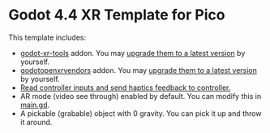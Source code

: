 # Godot 4.4 XR Template for Pico

This template includes:

- [godot-xr-tools](./addons/godot-xr-tools/) addon. You may [upgrade them to a latest version](https://github.com/GodotVR/godot_openxr_vendors) by yourself.
- [godotopenxrvendors](./addons/godotopenxrvendors/) addon. You may [upgrade them to a latest version](https://github.com/GodotVR/godot-xr-tools/) by yourself.
- [Read controller inputs and send haptics feedback to controller.](./scripts/controller_io.gd)
- AR mode (video see through) enabled by default. You can modify this in [main.gd](./scripts/main.gd).
- A pickable (grabable) object with 0 gravity. You can pick it up and throw it around.
